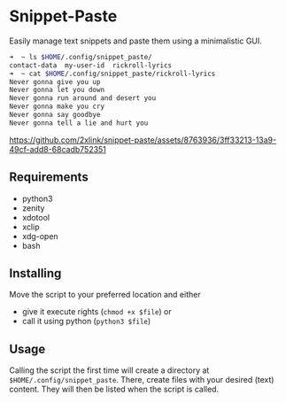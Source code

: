 # Snippet-Paste

Easily manage text snippets and paste them using a minimalistic GUI.

```bash
➜  ~ ls $HOME/.config/snippet_paste/
contact-data  my-user-id  rickroll-lyrics
➜  ~ cat $HOME/.config/snippet_paste/rickroll-lyrics 
Never gonna give you up
Never gonna let you down
Never gonna run around and desert you
Never gonna make you cry
Never gonna say goodbye
Never gonna tell a lie and hurt you 

```

https://github.com/2xlink/snippet-paste/assets/8763936/3ff33213-13a9-49cf-add8-68cadb752351

## Requirements

- python3
- zenity
- xdotool
- xclip
- xdg-open
- bash

## Installing

Move the script to your preferred location and either

- give it execute rights (`chmod +x $file`) or
- call it using python (`python3 $file`)

## Usage

Calling the script the first time will create a directory at `$HOME/.config/snippet_paste`. There, create files with your desired (text) content. They will then be listed when the script is called.